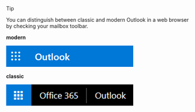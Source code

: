 > [!TIP]
> You can distinguish between classic and modern Outlook in a web browser by checking your mailbox toolbar.
>
> **modern**
>
> ![Partial screenshot of the modern Outlook toolbar.](../images/outlook-on-the-web-new-toolbar.png)
>
> **classic**
>
> ![Partial screenshot of the classic Outlook toolbar.](../images/outlook-on-the-web-classic-toolbar.png)
